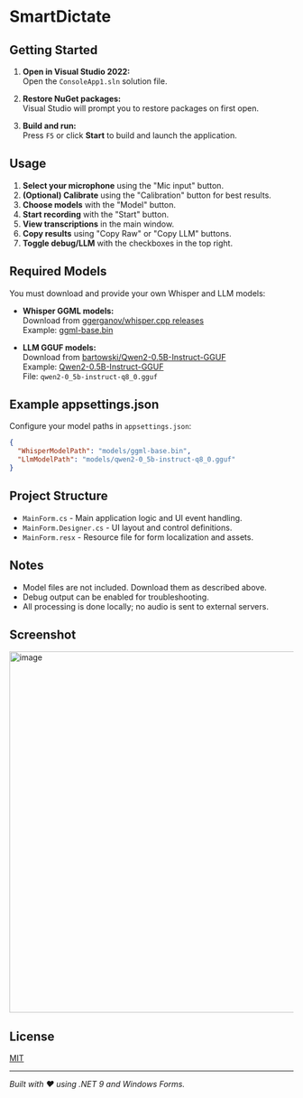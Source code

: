 ﻿# SmartDictate

## Getting Started

1. **Open in Visual Studio 2022:**  
   Open the `ConsoleApp1.sln` solution file.

2. **Restore NuGet packages:**  
   Visual Studio will prompt you to restore packages on first open.

3. **Build and run:**  
   Press `F5` or click **Start** to build and launch the application.

## Usage

1. **Select your microphone** using the "Mic input" button.
2. **(Optional) Calibrate** using the "Calibration" button for best results.
3. **Choose models** with the "Model" button.
4. **Start recording** with the "Start" button.
5. **View transcriptions** in the main window.
6. **Copy results** using "Copy Raw" or "Copy LLM" buttons.
7. **Toggle debug/LLM** with the checkboxes in the top right.

## Required Models

You must download and provide your own Whisper and LLM models:

- **Whisper GGML models:**  
  Download from [ggerganov/whisper.cpp releases](https://huggingface.co/ggerganov/whisper.cpp/tree/main)  
  Example: [ggml-base.bin](https://huggingface.co/ggerganov/whisper.cpp/resolve/main/ggml-base.bin?download=true)

- **LLM GGUF models:**  
  Download from [bartowski/Qwen2-0.5B-Instruct-GGUF](https://huggingface.co/bartowski/Qwen2-0.5B-Instruct-GGUF)  
  Example: [Qwen2-0.5B-Instruct-GGUF](https://huggingface.co/bartowski/Qwen2-0.5B-Instruct-GGUF/resolve/main/Qwen2-0.5B-Instruct-Q8_0.gguf?download=true)  
  File: `qwen2-0_5b-instruct-q8_0.gguf`

## Example appsettings.json

Configure your model paths in `appsettings.json`:

```json
{
  "WhisperModelPath": "models/ggml-base.bin",
  "LlmModelPath": "models/qwen2-0_5b-instruct-q8_0.gguf"
}
```

## Project Structure

- `MainForm.cs` - Main application logic and UI event handling.
- `MainForm.Designer.cs` - UI layout and control definitions.
- `MainForm.resx` - Resource file for form localization and assets.

## Notes

- Model files are not included. Download them as described above.
- Debug output can be enabled for troubleshooting.
- All processing is done locally; no audio is sent to external servers.

## Screenshot

<img width="640" alt="image" src="https://github.com/user-attachments/assets/79e38214-8940-4801-8090-8ff878fa11ca" />

## License

[MIT](LICENSE)

---

*Built with ❤️ using .NET 9 and Windows Forms.*
